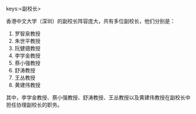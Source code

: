 keys:<副校长>


香港中文大学（深圳）的副校长阵容庞大，共有多位副校长，他们分别是：

1. 罗智泉教授
2. 朱世平教授
3. 阮健骢教授
4. 李学金教授
5. 蔡小强教授
6. 舒涛教授
7. 王丛教授
8. 黄建伟教授

其中，李学金教授、蔡小强教授、舒涛教授、王丛教授以及黄建伟教授在副校长中担任协理副校长的职务。